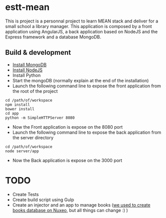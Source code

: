 # estt-mean

This is project is a personnal project to learn MEAN stack and deliver for a small school a library manager.
This application is composed by a front application using AngularJS, a back application based on NodeJS and the Express framework and a database MongoDB.

## Build & development

* [Install MongoDB](https://docs.mongodb.org/manual/installation/)
* [Install NodeJS](https://nodejs.org/en/download/)
* Install Python
* Start the mongoDB (normally explain at the end of the installation)
* Launch the following command line to expose the front application from the root of the project

 ```
cd /path/of/workspace
npm install
bower install
cd app
python -m SimpleHTTPServer 8080
```

* Now the Front application is expose on the 8080 port
* Launch the following command line to expose the back application from the server directory

```
cd /path/of/workspace
node server/app
```

* Now the Back application is expose on the 3000 port

# TODO

* Create Tests
* Create build script using Gulp
* Create an injector and an app to manage books ([we used to create books database on Nuxeo](https://github.com/bjalon/estt), but all things can change :) )

